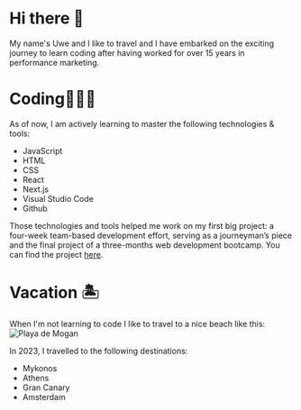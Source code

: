 # Hi there 👋

My name's Uwe and I like to travel and I have embarked on the exciting journey to learn coding after having worked for over 15 years in performance marketing.

# Coding👨🏽‍💻
As of now, I am actively learning to master the following technologies & tools:
- JavaScript
- HTML
- CSS
- React
- Next.js
- Visual Studio Code
- Github

Those technologies and tools helped me work on my first big project: a four-week team-based development effort, serving as a journeyman’s piece and the final project of a three-months web development bootcamp. You can find the project [here](https://github.com/uwebury/trip-trove).

# Vacation 🏝️ 
When I'm not learning to code I like to travel to a nice beach like this:
![Playa de Mogan](https://i0.wp.com/betweenenglandandiowa.com/wp-content/uploads/2021/12/Playa-Mogan.jpg?ssl=1)

In 2023, I travelled to the following destinations:

- Mykonos
- Athens
- Gran Canary
- Amsterdam
